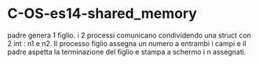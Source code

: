 # C-OS-es14-shared_memory
padre genera 1 figlio. i 2 processi comunicano condividendo una struct con 2 int : n1 e n2. Il processo figlio assegna un numero a entrambi i campi e  il padre aspetta la terminazione del figlio e stampa a schermo i n assegnati.
